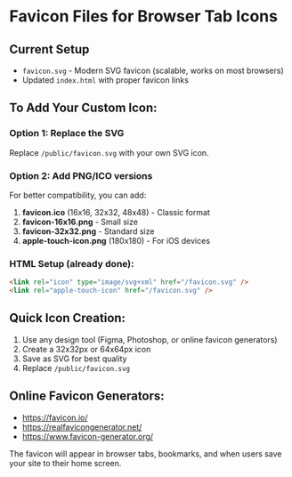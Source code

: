 # Favicon Files for Browser Tab Icons

## Current Setup
- `favicon.svg` - Modern SVG favicon (scalable, works on most browsers)
- Updated `index.html` with proper favicon links

## To Add Your Custom Icon:

### Option 1: Replace the SVG
Replace `/public/favicon.svg` with your own SVG icon.

### Option 2: Add PNG/ICO versions
For better compatibility, you can add:

1. **favicon.ico** (16x16, 32x32, 48x48) - Classic format
2. **favicon-16x16.png** - Small size
3. **favicon-32x32.png** - Standard size
4. **apple-touch-icon.png** (180x180) - For iOS devices

### HTML Setup (already done):
```html
<link rel="icon" type="image/svg+xml" href="/favicon.svg" />
<link rel="apple-touch-icon" href="/favicon.svg" />
```

## Quick Icon Creation:
1. Use any design tool (Figma, Photoshop, or online favicon generators)
2. Create a 32x32px or 64x64px icon
3. Save as SVG for best quality
4. Replace `/public/favicon.svg`

## Online Favicon Generators:
- https://favicon.io/
- https://realfavicongenerator.net/
- https://www.favicon-generator.org/

The favicon will appear in browser tabs, bookmarks, and when users save your site to their home screen.
